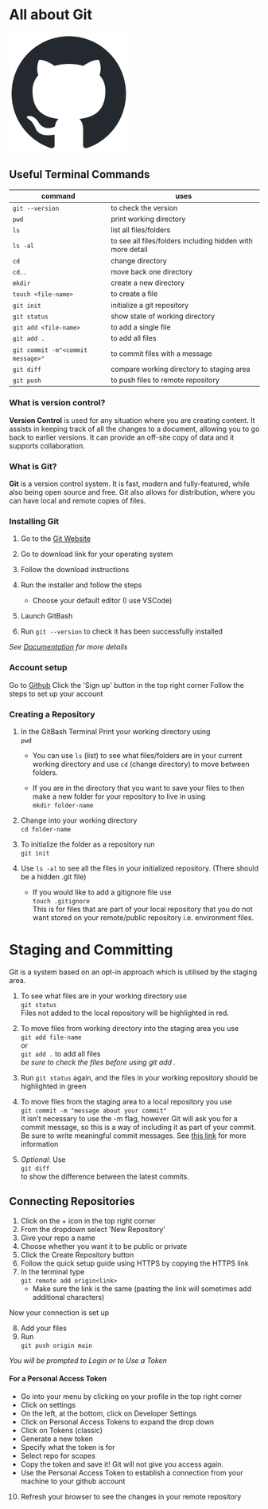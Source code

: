 # All about Git 
![Git Cat](images/github-mark.png)

## Useful Terminal Commands

| command | uses | 
|---------|---------|
| `git --version` | to check the version | 
| `pwd` | print working directory | 
| `ls` | list all files/folders | 
| `ls -al` | to see all files/folders including hidden with more detail | 
| `cd` | change directory | 
| `cd..` | move back one directory | 
| `mkdir` <folder-name> | create a new directory |
| `touch <file-name>`| to create a file |  
| `git init` | initialize a git repository | 
| `git status` | show state of working directory |  
| `git add <file-name>` | to add a single file |  
| `git add .` | to add all files |  
| `git commit -m"<commit message>"` | to commit files with a message |  
| `git diff` | compare working directory to staging area |  
| `git push` | to push files to remote repository |


### What is version control?
**Version Control** is used for any situation where you are creating content. It assists in keeping track of all the changes to a document, allowing you to go back to earlier versions. It can provide an off-site copy of data and it supports collaboration. 

### What is Git?
**Git** is a version control system. It is fast, modern and fully-featured, while also being open source and free. Git also allows for distribution, where you can have local and remote copies of files.

### Installing Git 
1. Go to the [Git Website](https://git-scm.com/)

2. Go to download link for your operating system
3. Follow the download instructions
4. Run the installer and follow the steps
    - Choose your default editor (I use VSCode)
5. Launch GitBash
6. Run `git --version` to check it has been successfully installed

_See [Documentation](https://git-scm.com/doc) for more details_

### Account setup
Go to [Github](https://github.com)
Click the 'Sign up' button in the top right corner
Follow the steps to set up your account

### Creating a Repository 

1. In the GitBash Terminal Print your working directory using <br>
`pwd`

    - You can use `ls` (list) to see what files/folders are in your current working directory and use `cd` (change directory) to move between folders.

    - If you are in the directory that you want to save your files to then make a new folder for your repository to live in using <br>
`mkdir folder-name`

2. Change into your working directory <br>
`cd folder-name`

3. To initialize the folder as a repository run <br>
`git init`

4. Use `ls -al` to see all the files in your initialized repository. (There should be a hidden .git file)

    - If you would like to add a gitignore file use <br>
`touch .gitignore` <br>
    This is for files that are part of your local repository that you do not want stored on your remote/public repository i.e. environment files.

# Staging and Committing 
Git is a system based on an opt-in approach which is utilised by the staging area. 

1. To see what files are in your working directory use <br>
`git status`<br>
Files not added to the local repository will be highlighted in red.

2. To move files from working directory into the staging area you use <br>
`git add file-name`<br>
or <br>
`git add .` to add all files <br>
_be sure to check the files before using git add ._

3. Run `git status` again, and the files in your working repository should be highlighted in green

4. To move files from the staging area to a local repository you use <br>
`git commit -m "message about your commit"`<br>
It isn't necessary to use the -m flag, however Git will ask you for a commit message, so this is a way of including it as part of your commit. Be sure to write meaningful commit messages. 
See [this link](https://www.freecodecamp.org/news/how-to-write-better-git-commit-messages/) for more information

5. _Optional_: Use <br>
`git diff` <br>to show the difference between the latest commits.

## Connecting Repositories

1. Click on the + icon in the top right corner
2. From the dropdown select 'New Repository'
3. Give your repo a name 
4. Choose whether you want it to be public or private
5. Click the Create Repository button
6. Follow the quick setup guide using HTTPS by copying the HTTPS link
7. In the terminal type <br> 
`git remote add origin<link>` <br>
    - Make sure the link is the same (pasting the link will sometimes add additional characters)

Now your connection is set up <br>

8. Add your files 
9. Run <br>
`git push origin main`

*You will be prompted to Login or to Use a Token*

#### For a Personal Access Token 
- Go into your menu by clicking on your profile in the top right corner
- Click on settings
- On the left, at the bottom, click on Developer Settings
- Click on Personal Access Tokens to expand the drop down
- Click on Tokens (classic)
- Generate a new token
- Specify what the token is for 
- Select repo for scopes
- Copy the token and save it! Git will not give you access again. 
- Use the Personal Access Token to establish a connection from your machine to your github account

10. Refresh your browser to see the changes in your remote repository 